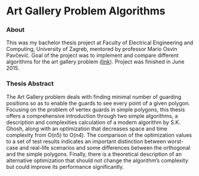 # Art Gallery Problem Algorithms

### About
This was my bachelor thesis project at Faculty of Electrical Engineering and Computing, University of Zagreb, mentored by professor Mario Osvin Pavčević. Goal of the project was to implement and compare different algorithms for the art gallery problem ([link](https://en.wikipedia.org/wiki/Art_gallery_problem "Art gallery problem")).  Project was finished in June 2015.


### Thesis Abstract
The Art Gallery problem deals with finding minimal number of guarding positions so as to enable the guards to see every point of a given polygon. Focusing on the
problem of vertex guards in simple polygons, this thesis offers a comprehensive introduction through two simple algorithms, a description and complexities calculation of a
modern algorithm by S.K. Ghosh, along with an optimization that decreases space and
time complexity from O(n5) to O(n4). The comparison of the optimization values to
a set of test results indicates an important distinction between worst-case and real-life
scenarios and some differences between the orthogonal and the simple polygons. Finally, there is a theoretical description of an alternative optimization that should not
change the algorithm’s complexity but could improve its performance significantly.
